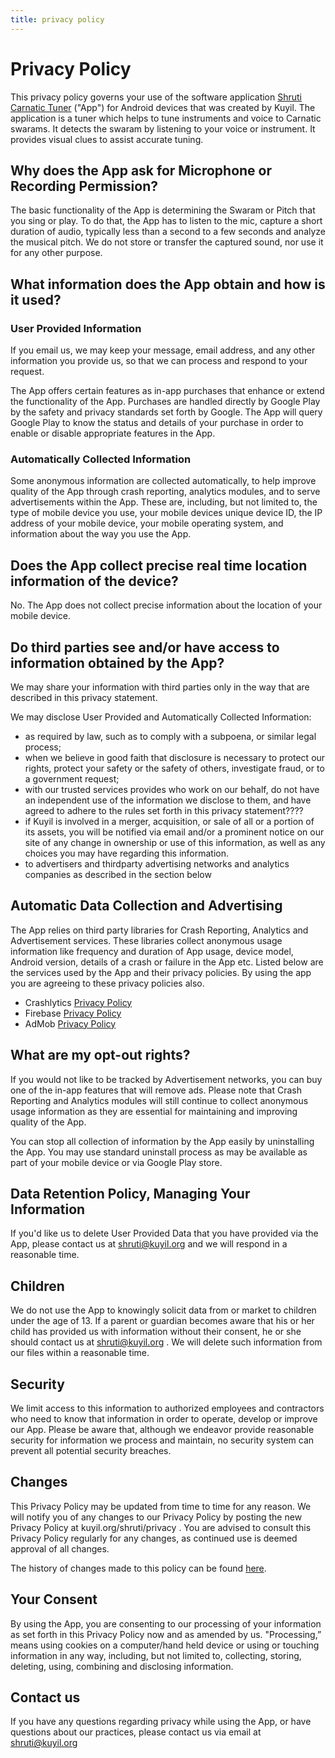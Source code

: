 ```yaml
---
title: privacy policy
---
```


# Privacy Policy

This privacy policy governs your use of the software application [Shruti Carnatic Tuner](https://play.google.com/store/apps/details?id=org.kuyil.shruti) ("App") for Android devices that was created by Kuyil. The application is a tuner which helps to tune instruments and voice to Carnatic swarams. It detects the swaram by listening to your voice or instrument. It provides visual clues to assist accurate tuning.

## Why does the App ask for Microphone or Recording Permission?

The basic functionality of the App is determining the Swaram or Pitch that you sing or play. To do that, the App has to listen to the mic, capture a short duration of audio, typically less than a second to a few seconds and analyze the musical pitch. We do not store or transfer the captured sound, nor use it for any other purpose.

## What information does the App obtain and how is it used?

### User Provided Information

If you email us, we may keep your message, email address, and any other information you provide us, so that we can process and respond to your request.

The App offers certain features as in-app purchases that enhance or extend the functionality of the App. Purchases are handled directly by Google Play by the safety and privacy standards set forth by Google. The App will query Google Play to know the status and details of your purchase in order to enable or disable appropriate features in the App.

### Automatically Collected Information

Some anonymous information are collected automatically, to help improve quality of the App through crash reporting, analytics modules, and to serve advertisements within the App. These are, including, but not limited to, the type of mobile device you use, your mobile devices unique device ID, the IP address of your mobile device, your mobile operating system, and information about the way you use the App. 

## Does the App collect precise real time location information of the device?

No. The App does not collect precise information about the location of your mobile device.

## Do third parties see and/or have access to information obtained by the App?

We may share your information with third parties only in the way that are described in this privacy statement.

We may disclose User Provided and Automatically Collected Information:

* as required by law, such as to comply with a subpoena, or similar legal process;
* when we believe in good faith that disclosure is necessary to protect our rights, protect your safety or the safety of others, investigate fraud, or to a government request;
* with our trusted services provides who work on our behalf, do not have an independent use of the information we disclose to them, and have agreed to adhere to the rules set forth in this privacy statement????
* if Kuyil is involved in a merger, acquisition, or sale of all or a portion of its assets, you will be notified via email and/or a prominent notice on our site of any change in ownership or use of this information, as well as any choices you may have regarding this information.
* to advertisers and thirdparty advertising networks and analytics companies as described in the section below

## Automatic Data Collection and Advertising

The App relies on third party libraries for Crash Reporting, Analytics and Advertisement services. These libraries collect anonymous usage information like frequency and duration of App usage, device model, Android version, details of a crash or failure in the App etc. Listed below are the services used by the App and their privacy policies. By using the app you are agreeing to these privacy policies also.

* Crashlytics [Privacy Policy](http://try.crashlytics.com/terms/privacy-policy.pdf)
* Firebase [Privacy Policy](https://www.google.com/policies/privacy/)
* AdMob [Privacy Policy](https://www.google.com/intl/en/policies/privacy/)

## What are my opt-out rights?

If you would not like to be tracked by Advertisement networks, you can buy one of the in-app features that will remove ads. Please note that Crash Reporting and Analytics modules will still continue to collect anonymous usage information as they are essential for maintaining and improving quality of the App.

You can stop all collection of information by the App easily by uninstalling the App. You may use standard uninstall process as may be available as part of your mobile device or via Google Play store.

## Data Retention Policy, Managing Your Information

If you'd like us to delete User Provided Data that you have provided via the App, please contact us at <shruti@kuyil.org> and we will respond in a reasonable time.

## Children

We do not use the App to knowingly solicit data from or market to children under the age of 13. If a parent or guardian becomes aware that his or her child has provided us with information without their consent, he or she should contact us at shruti@kuyil.org . We will delete such information from our files within a reasonable time.

## Security

We limit access to this information to authorized employees and contractors who need to know that information in order to operate, develop or improve our App. Please be aware that, although we endeavor provide reasonable security for information we process and maintain, no security system can prevent all potential security breaches.

## Changes

This Privacy Policy may be updated from time to time for any reason. We will notify you of any changes to our Privacy Policy by posting the new Privacy Policy at kuyil.org/shruti/privacy . You are advised to consult this Privacy Policy regularly for any changes, as continued use is deemed approval of all changes.

The history of changes made to this policy can be found [here](https://github.com/kuyil/kuyil.github.io/commits/master/shruti/privacy/index.html).

## Your Consent

By using the App, you are consenting to our processing of your information as set forth in this Privacy Policy now and as amended by us. "Processing,” means using cookies on a computer/hand held device or using or touching information in any way, including, but not limited to, collecting, storing, deleting, using, combining and disclosing information.

## Contact us

If you have any questions regarding privacy while using the App, or have questions about our practices, please contact us via email at <shruti@kuyil.org>
